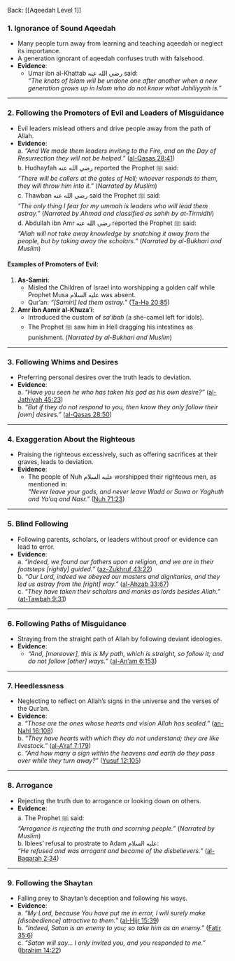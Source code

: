 Back: [[Aqeedah Level 1]]

### **1. Ignorance of Sound Aqeedah**  
- Many people turn away from learning and teaching aqeedah or neglect its importance.  
- A generation ignorant of aqeedah confuses truth with falsehood.  
- **Evidence**:  
  - Umar ibn al-Khattab رضي الله عنه said:  
    *“The knots of Islam will be undone one after another when a new generation grows up in Islam who do not know what Jahiliyyah is.”*  

---

### **2. Following the Promoters of Evil and Leaders of Misguidance**  
- Evil leaders mislead others and drive people away from the path of Allah.  
- **Evidence**:  
  a. *“And We made them leaders inviting to the Fire, and on the Day of Resurrection they will not be helped.”* ([al-Qasas 28:41](https://quran.com/28/41))  
  b. Hudhayfah رضي الله عنه reported the Prophet ﷺ said:  
     *“There will be callers at the gates of Hell; whoever responds to them, they will throw him into it.”* (*Narrated by Muslim*)  
  c. Thawban رضي الله عنه said the Prophet ﷺ said:  
     *“The only thing I fear for my ummah is leaders who will lead them astray.”* (*Narrated by Ahmad and classified as sahih by at-Tirmidhi*)  
  d. Abdullah ibn Amr رضي الله عنه reported the Prophet ﷺ said:  
     *“Allah will not take away knowledge by snatching it away from the people, but by taking away the scholars.”* (*Narrated by al-Bukhari and Muslim*)  

#### **Examples of Promoters of Evil**:  
1. **As-Samiri**:  
   - Misled the Children of Israel into worshipping a golden calf while Prophet Musa عليه السلام was absent.  
   - Qur’an: *“[Samiri] led them astray.”* ([Ta-Ha 20:85](https://quran.com/20/85))  
2. **Amr ibn Aamir al-Khuza’i**:  
   - Introduced the custom of *sa’ibah* (a she-camel left for idols).  
   - The Prophet ﷺ saw him in Hell dragging his intestines as punishment. (*Narrated by al-Bukhari and Muslim*)  

---

### **3. Following Whims and Desires**  
- Preferring personal desires over the truth leads to deviation.  
- **Evidence**:  
  a. *“Have you seen he who has taken his god as his own desire?”* ([al-Jathiyah 45:23](https://quran.com/45/23))  
  b. *“But if they do not respond to you, then know they only follow their [own] desires.”* ([al-Qasas 28:50](https://quran.com/28/50))  

---

### **4. Exaggeration About the Righteous**  
- Praising the righteous excessively, such as offering sacrifices at their graves, leads to deviation.  
- **Evidence**:  
  - The people of Nuh عليه السلام worshipped their righteous men, as mentioned in:  
    *“Never leave your gods, and never leave Wadd or Suwa or Yaghuth and Ya’uq and Nasr.”* ([Nuh 71:23](https://quran.com/71/23))  

---

### **5. Blind Following**  
- Following parents, scholars, or leaders without proof or evidence can lead to error.  
- **Evidence**:  
  a. *“Indeed, we found our fathers upon a religion, and we are in their footsteps [rightly] guided.”* ([az-Zukhruf 43:22](https://quran.com/43/22))  
  b. *“Our Lord, indeed we obeyed our masters and dignitaries, and they led us astray from the [right] way.”* ([al-Ahzab 33:67](https://quran.com/33/67))  
  c. *“They have taken their scholars and monks as lords besides Allah.”* ([at-Tawbah 9:31](https://quran.com/9/31))  

---

### **6. Following Paths of Misguidance**  
- Straying from the straight path of Allah by following deviant ideologies.  
- **Evidence**:  
  - *“And, [moreover], this is My path, which is straight, so follow it; and do not follow [other] ways.”* ([al-An’am 6:153](https://quran.com/6/153))  

---

### **7. Heedlessness**  
- Neglecting to reflect on Allah’s signs in the universe and the verses of the Qur’an.  
- **Evidence**:  
  a. *“Those are the ones whose hearts and vision Allah has sealed.”* ([an-Nahl 16:108](https://quran.com/16/108))  
  b. *“They have hearts with which they do not understand; they are like livestock.”* ([al-A’raf 7:179](https://quran.com/7/179))  
  c. *“And how many a sign within the heavens and earth do they pass over while they turn away?”* ([Yusuf 12:105](https://quran.com/12/105))  

---

### **8. Arrogance**  
- Rejecting the truth due to arrogance or looking down on others.  
- **Evidence**:  
  a. The Prophet ﷺ said:  
     *“Arrogance is rejecting the truth and scorning people.”* (*Narrated by Muslim*)  
  b. Iblees’ refusal to prostrate to Adam عليه السلام:  
     *“He refused and was arrogant and became of the disbelievers.”* ([al-Baqarah 2:34](https://quran.com/2/34))  

---

### **9. Following the Shaytan**  
- Falling prey to Shaytan’s deception and following his ways.  
- **Evidence**:  
  a. *“My Lord, because You have put me in error, I will surely make [disobedience] attractive to them.”* ([al-Hijr 15:39](https://quran.com/15/39))  
  b. *“Indeed, Satan is an enemy to you; so take him as an enemy.”* ([Fatir 35:6](https://quran.com/35/6))  
  c. *“Satan will say... I only invited you, and you responded to me.”* ([Ibrahim 14:22](https://quran.com/14/22))  